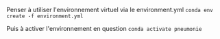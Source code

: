 Penser à utiliser l'environnement virtuel via le environment.yml
```conda env create -f environment.yml```

Puis à activer l'environnement en question
```conda activate pneumonie```